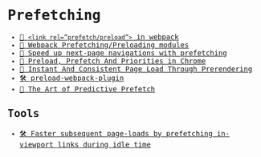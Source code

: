 <samp>

# Prefetching

- [📝 `<link rel=”prefetch/preload”>` in webpack](https://medium.com/webpack/link-rel-prefetch-preload-in-webpack-51a52358f84c)
- [📝 Webpack Prefetching/Preloading modules](https://webpack.js.org/guides/code-splitting/#prefetchingpreloading-modules)
- [📝 Speed up next-page navigations with prefetching](https://dev.to/addyosmani/speed-up-next-page-navigations-with-prefetching-4285)
- [📝 Preload, Prefetch And Priorities in Chrome](https://medium.com/reloading/preload-prefetch-and-priorities-in-chrome-776165961bbf)
- [📝 Instant And Consistent Page Load Through Prerendering](https://developers.cyberagent.co.jp/blog/archives/37264/)
- [🛠 preload-webpack-plugin](https://github.com/GoogleChromeLabs/preload-webpack-plugin)
- [🎥 The Art of Predictive Prefetch](https://www.youtube.com/watch?v=UwjzFGCAuLw)

## Tools

- [🛠 Faster subsequent page-loads by prefetching in-viewport links during idle time](https://github.com/GoogleChromeLabs/quicklink)

</samp>